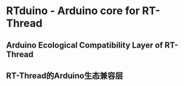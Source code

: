 # RTduino - Arduino core for RT-Thread
## Arduino Ecological Compatibility Layer of RT-Thread
## RT-Thread的Arduino生态兼容层
